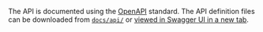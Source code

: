 The API is documented using the [OpenAPI] standard. The API definition files can be downloaded 
from [`docs/api/`](https://github.com/DANS-KNAW/easy-deposit-api/tree/master/docs/api) or
<a href="api.html" target="__blank">viewed in Swagger UI in a new tab</a>.

[OpenAPI]: https://github.com/OAI/OpenAPI-Specification/blob/master/versions/3.0.0.md
